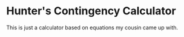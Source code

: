 # Hunter's Contingency Calculator

This is just a calculator based on equations my cousin came up with.